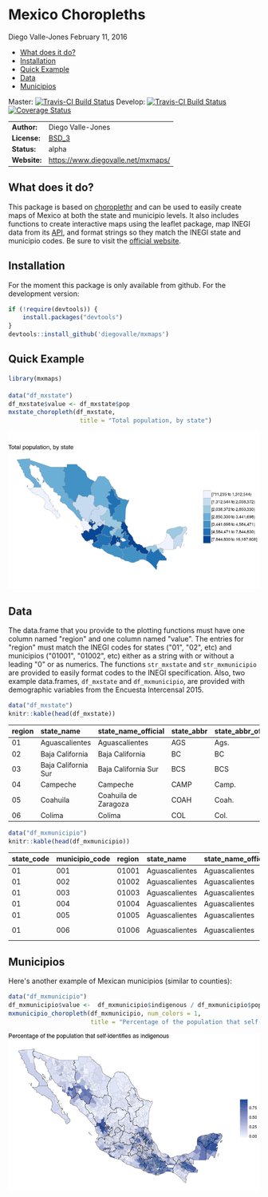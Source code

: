 Mexico Choropleths
================
Diego Valle-Jones
February 11, 2016

-   [What does it do?](#what-does-it-do)
-   [Installation](#installation)
-   [Quick Example](#quick-example)
-   [Data](#data)
-   [Municipios](#municipios)

Master: [![Travis-CI Build Status](https://travis-ci.org/diegovalle/mxmaps.svg?branch=master)](https://travis-ci.org/diegovalle/mxmaps) Develop: [![Travis-CI Build Status](https://travis-ci.org/diegovalle/mxmaps.svg?branch=develop)](https://travis-ci.org/diegovalle/mxmaps) [![Coverage Status](https://coveralls.io/repos/github/diegovalle/mxmaps/badge.svg?branch=master)](https://coveralls.io/github/diegovalle/mxmaps?branch=master)

|              |                                                        |
|--------------|--------------------------------------------------------|
| **Author:**  | Diego Valle-Jones                                      |
| **License:** | [BSD\_3](https://opensource.org/licenses/BSD-3-Clause) |
| **Status:**  | alpha                                                  |
| **Website:** | <https://www.diegovalle.net/mxmaps/>                   |

What does it do?
----------------

This package is based on [choroplethr](https://cran.r-project.org/web/packages/choroplethr/index.html) and can be used to easily create maps of Mexico at both the state and municipio levels. It also includes functions to create interactive maps using the leaflet package, map INEGI data from its [API](https://cran.r-project.org/web/packages/inegiR/inegiR.pdf), and format strings so they match the INEGI state and municipio codes. Be sure to visit the [official website](https://www.diegovalle.net/mxmaps/).

Installation
------------

For the moment this package is only available from github. For the development version:

``` r
if (!require(devtools)) {
    install.packages("devtools")
}
devtools::install_github('diegovalle/mxmaps')
```

Quick Example
-------------

``` r
library(mxmaps)

data("df_mxstate")
df_mxstate$value <- df_mxstate$pop
mxstate_choropleth(df_mxstate,
                    title = "Total population, by state") 
```

![](README_files/figure-markdown_github/unnamed-chunk-1-1.png)

Data
----

The data.frame that you provide to the plotting functions must have one column named "region" and one column named "value". The entries for "region" must match the INEGI codes for states ("01", "02", etc) and municipios ("01001", "01002", etc) either as a string with or without a leading "0" or as numerics. The functions `str_mxstate` and `str_mxmunicipio` are provided to easily format codes to the INEGI specification. Also, two example data.frames, `df_mxstate` and `df_mxmunicipio`, are provided with demographic variables from the Encuesta Intercensal 2015.

``` r
data("df_mxstate")
knitr::kable(head(df_mxstate))
```

| region | state\_name         | state\_name\_official | state\_abbr | state\_abbr\_official |      pop|  pop\_male|  pop\_female|  afromexican|  part\_afromexican|  indigenous|  part\_indigenous|
|:-------|:--------------------|:----------------------|:------------|:----------------------|--------:|----------:|------------:|------------:|------------------:|-----------:|-----------------:|
| 01     | Aguascalientes      | Aguascalientes        | AGS         | Ags.                  |  1312544|     640091|       672453|          653|               4559|      153395|             18716|
| 02     | Baja California     | Baja California       | BC          | BC                    |  3315766|    1650341|      1665425|         7445|              10432|      283055|             38391|
| 03     | Baja California Sur | Baja California Sur   | BCS         | BCS                   |   712029|     359137|       352892|        11032|               5132|      103034|             11728|
| 04     | Campeche            | Campeche              | CAMP        | Camp.                 |   899931|     441276|       458655|         3554|               6833|      400811|             13140|
| 05     | Coahuila            | Coahuila de Zaragoza  | COAH        | Coah.                 |  2954915|    1462612|      1492303|         2761|               8137|      204890|             28588|
| 06     | Colima              | Colima                | COL         | Col.                  |   711235|     350791|       360444|          762|               3314|      145297|             12373|

``` r
data("df_mxmunicipio")
knitr::kable(head(df_mxmunicipio))
```

| state\_code | municipio\_code | region | state\_name    | state\_name\_official | state\_abbr | state\_abbr\_official | municipio\_name     |     pop|  pop\_male|  pop\_female|  afromexican|  part\_afromexican|  indigenous|  part\_indigenous| metro\_area    |       long|       lat|
|:------------|:----------------|:-------|:---------------|:----------------------|:------------|:----------------------|:--------------------|-------:|----------:|------------:|------------:|------------------:|-----------:|-----------------:|:---------------|----------:|---------:|
| 01          | 001             | 01001  | Aguascalientes | Aguascalientes        | AGS         | Ags.                  | Aguascalientes      |  877190|     425731|       451459|          532|               2791|      104125|             14209| Aguascalientes |  -102.2960|  21.87982|
| 01          | 002             | 01002  | Aguascalientes | Aguascalientes        | AGS         | Ags.                  | Asientos            |   46464|      22745|        23719|            3|                130|        1691|                92| NA             |  -102.0893|  22.23832|
| 01          | 003             | 01003  | Aguascalientes | Aguascalientes        | AGS         | Ags.                  | Calvillo            |   56048|      27298|        28750|           10|                167|        7358|              2223| NA             |  -102.7188|  21.84691|
| 01          | 004             | 01004  | Aguascalientes | Aguascalientes        | AGS         | Ags.                  | Cosío               |   15577|       7552|         8025|            0|                 67|        2213|               191| NA             |  -102.3000|  22.36641|
| 01          | 005             | 01005  | Aguascalientes | Aguascalientes        | AGS         | Ags.                  | Jesús María         |  120405|      60135|        60270|           32|                219|        8679|               649| Aguascalientes |  -102.3434|  21.96127|
| 01          | 006             | 01006  | Aguascalientes | Aguascalientes        | AGS         | Ags.                  | Pabellón de Arteaga |   46473|      22490|        23983|            3|                 74|        6232|               251| NA             |  -102.2765|  22.14920|

Municipios
----------

Here's another example of Mexican municipios (similar to counties):

``` r
data("df_mxmunicipio")
df_mxmunicipio$value <-  df_mxmunicipio$indigenous / df_mxmunicipio$pop 
mxmunicipio_choropleth(df_mxmunicipio, num_colors = 1,
                       title = "Percentage of the population that self-identifies as indigenous")
```

![](README_files/figure-markdown_github/unnamed-chunk-3-1.png)
